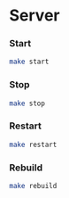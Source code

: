 # Server

### Start

```bash
make start
```

### Stop

```bash
make stop
```

### Restart

```bash
make restart
```

### Rebuild

```bash
make rebuild
```
